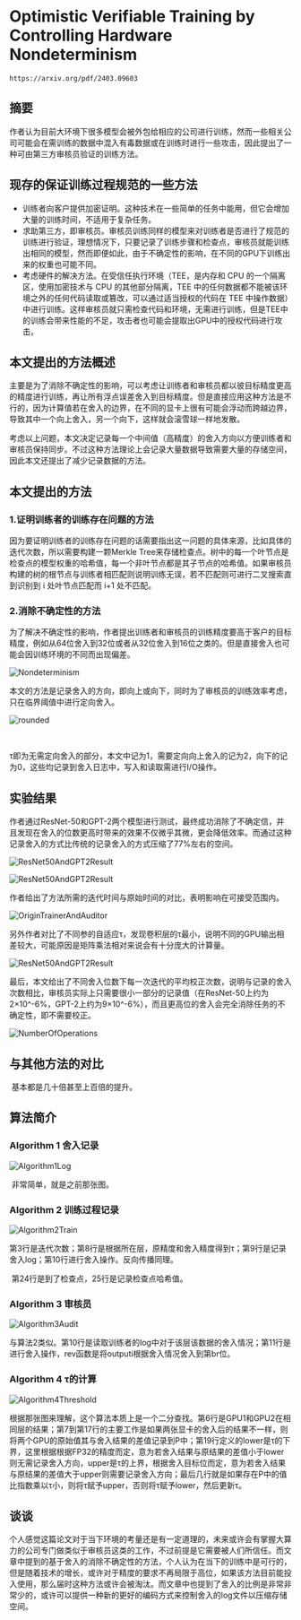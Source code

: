 # Optimistic Verifiable Training by Controlling Hardware Nondeterminism

```
https://arxiv.org/pdf/2403.09603
```

## 摘要

​	作者认为目前大环境下很多模型会被外包给相应的公司进行训练，然而一些相关公司可能会在需训练的数据中混入有毒数据或在训练时进行一些攻击，因此提出了一种可由第三方审核员验证的训练方法。

## 现存的保证训练过程规范的一些方法

- 训练者向客户提供加密证明。这种技术在一些简单的任务中能用，但它会增加大量的训练时间，不适用于复杂任务。
- 求助第三方，即审核员。审核员训练同样的模型来对训练者是否进行了规范的训练进行验证，理想情况下，只要记录了训练步骤和检查点，审核员就能训练出相同的模型，然而即便如此，由于不确定性的影响，在不同的GPU下训练出来的权重也可能不同。
- 考虑硬件的解决方法。在受信任执行环境（TEE，是内存和 CPU 的一个隔离区，使用加密技术与 CPU 的其他部分隔离，TEE 中的任何数据都不能被该环境之外的任何代码读取或篡改，可以通过适当授权的代码在 TEE 中操作数据）中进行训练。这样审核员就只需检查代码和环境，无需进行训练，但是TEE中的训练会带来性能的不足，攻击者也可能会提取出GPU中的授权代码进行攻击。

## 本文提出的方法概述

​	主要是为了消除不确定性的影响，可以考虑让训练者和审核员都以彼目标精度更高的精度进行训练，再让所有浮点误差舍入到目标精度。但是直接应用这种方法是不行的，因为计算值若在舍入的边界，在不同的显卡上很有可能会浮动而跨越边界，导致其中一个向上舍入，另一个向下，这样就会滚雪球一样地发散。

​	考虑以上问题，本文决定记录每一个中间值（高精度）的舍入方向以方便训练者和审核员保持同步。不过这种方法理论上会记录大量数据导致需要大量的存储空间，因此本文还提出了减少记录数据的方法。

## 本文提出的方法

### 1.证明训练者的训练存在问题的方法

​	因为要证明训练者的训练存在问题的话需要指出这一问题的具体来源，比如具体的迭代次数，所以需要构建一颗Merkle Tree来存储检查点。树中的每一个叶节点是检查点的模型权重的哈希值，每一个非叶节点都是其子节点的哈希值。如果审核员构建的树的根节点与训练者相匹配则说明训练无误，若不匹配则可进行二叉搜索直到识别到 i 处叶节点匹配而 i+1 处不匹配。

### 2.消除不确定性的方法	

​	为了解决不确定性的影响，作者提出训练者和审核员的训练精度要高于客户的目标精度，例如从64位舍入到32位或者从32位舍入到16位之类的。但是直接舍入也可能会因训练环境的不同而出现偏差。

![Nondeterminism](Nondeterminism.png)

​	本文的方法是记录舍入的方向，即向上或向下，同时为了审核员的训练效率考虑，只在临界阈值中进行定向舍入。

![rounded](rounded.png)

​	

​	τ即为无需定向舍入的部分，本文中记为1，需要定向向上舍入的记为2，向下的记为0，这些均记录到舍入日志中，写入和读取需进行I/O操作。

## 实验结果

​	作者通过ResNet-50和GPT-2两个模型进行测试，最终成功消除了不确定信，并且发现在舍入的位数更高时带来的效果不仅微乎其微，更会降低效率。而通过这种记录舍入的方式比传统的记录舍入的方式压缩了77%左右的空间。

![ResNet50AndGPT2Result](ResNet50AndGPT2Result.png)

![ResNet50AndGPT2Result](TableOfStorageRequirement.png)

​	作者给出了方法所需的迭代时间与原始时间的对比，表明影响在可接受范围内。

![OriginTrainerAndAuditor](OriginTrainerAndAuditor.png)

​	另外作者对比了不同参的自适应τ，发现卷积层的τ最小，说明不同的GPU输出相差较大，可能原因是矩阵乘法相对来说会有十分庞大的计算量。

![ResNet50AndGPT2Result](DifferentTao.png)

​	最后，本文给出了不同舍入位数下每一次迭代的平均校正次数，说明与记录的舍入次数相比，审核员实际上只需要很小一部分的记录值（在ResNet-50上约为2×10^-6%，GPT-2上约为9×10^-6%），而且更高位的舍入会完全消除任务的不确定性，即不需要校正。

![NumberOfOperations](NumberOfOperations.png)

## 与其他方法的对比

​	基本都是几十倍甚至上百倍的提升。

## 算法简介

### Algorithm 1 舍入记录

![Algorithm1Log](Algorithm1Log.png)

​	非常简单，就是之前那张图。

### Algorithm 2 训练过程记录

![Algorithm2Train](Algorithm2Train.png)

​	第3行是迭代次数；第8行是根据所在层，原精度和舍入精度得到τ；第9行是记录舍入log；第10行进行舍入操作。反向传播同理。

​	第24行是到了检查点，25行是记录检查点哈希值。

### Algorithm 3 审核员

![Algorithm3Audit](Algorithm3Audit.png)

​	与算法2类似。第10行是读取训练者的log中对于该层该数据的舍入情况；第11行是进行舍入操作，rev函数是将outputi根据舍入情况舍入到第br位。

### Algorithm 4 τ的计算

![Algorithm4Threshold](Algorithm4Threshold.png)

​	根据那张图来理解，这个算法本质上是一个二分查找。第6行是GPU1和GPU2在相同层的结果；第7到第17行的主要工作是如果两张显卡的舍入后的结果不一样，则将两个GPU的原始值其与舍入结果的差值记录到P中；第19行定义的lower是τ的下界，这里根据根据FP32的精度而定，意为若舍入结果与原结果的差值小于lower则无需记录舍入方向，upper是τ的上界，根据舍入目标位而定，意为若舍入结果与原结果的差值大于upper则需要记录舍入方向；最后几行就是如果存在P中的值比指数乘以τ小，则将τ赋予upper，否则将τ赋予lower，然后更新τ。

## 谈谈

​	个人感觉这篇论文对于当下环境的考量还是有一定道理的，未来或许会有掌握大算力的公司专门做类似于审核员这类的工作，不过前提是它需要被人们所信任。而文章中提到的基于舍入的消除不确定性的方法，个人认为在当下的训练中是可行的，但是随着技术的增长，或许对于精度的要求不再局限于高位，如果该方法目前能投入使用，那么届时这种方法或许会被淘汰。而文章中也提到了舍入的比例是非常非常少的，或许可以提供一种新的更好的编码方式来控制舍入的log文件以压缩存储空间。
